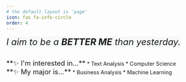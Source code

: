 ```yaml
---
# the default layout is 'page'
icon: fas fa-info-circle
order: 4
---
```


<span style='background-color:#f6f8fa; font-size:170%'>*I aim to be a **BETTER ME** than yesterday.*</span>

<br>
<span style='font-size:130%'>**✨ I'm interested in...**</span>
* Text Analysis
* Computer Science

<br>
<span style='font-size:130%'>**✨ My major is...**</span>
* Business Analysis
* Machine Learning